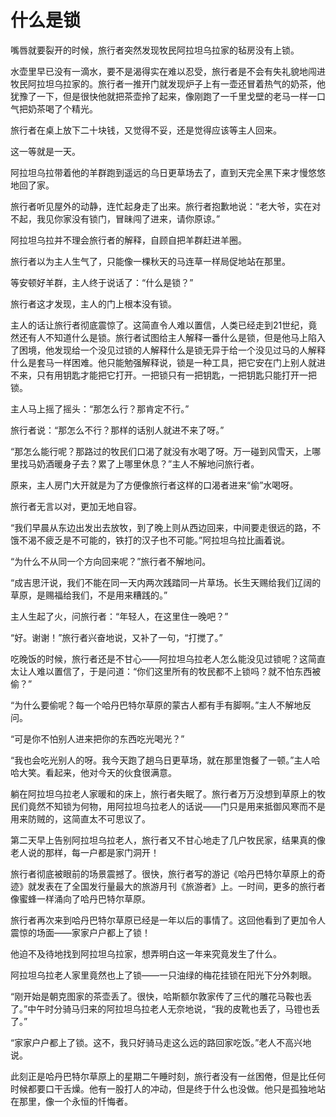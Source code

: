 # 什么是锁

嘴唇就要裂开的时候，旅行者突然发现牧民阿拉坦乌拉家的毡房没有上锁。 

水壶里早已没有一滴水，要不是渴得实在难以忍受，旅行者是不会有失礼貌地闯进牧民阿拉坦乌拉家的。旅行者一推开门就发现炉子上有一壶还冒着热气的奶茶，他犹豫了一下，但是很快他就把茶壶拎了起来，像刚跑了一千里戈壁的老马一样一口气把奶茶喝了个精光。 

旅行者在桌上放下二十块钱，又觉得不妥，还是觉得应该等主人回来。 

这一等就是一天。 

阿拉坦乌拉带着他的羊群跑到遥远的乌日更草场去了，直到天完全黑下来才慢悠悠地回了家。 

旅行者听见屋外的动静，连忙起身走了出来。旅行者抱歉地说：“老大爷，实在对不起，我见你家没有锁门，冒昧闯了进来，请你原谅。” 

阿拉坦乌拉并不理会旅行者的解释，自顾自把羊群赶进羊圈。 

旅行者以为主人生气了，只能像一棵秋天的马连草一样局促地站在那里。 

等安顿好羊群，主人终于说话了：“什么是锁？” 

旅行者这才发现，主人的门上根本没有锁。 

主人的话让旅行者彻底震惊了。这简直令人难以置信，人类已经走到21世纪，竟然还有人不知道什么是锁。旅行者试图给主人解释一番什么是锁，但是他马上陷入了困境，他发现给一个没见过锁的人解释什么是锁无异于给一个没见过马的人解释什么是套马一样困难。他只能勉强解释说，锁是一种工具，把它安在门上别人就进不来，只有用钥匙才能把它打开。一把锁只有一把钥匙，一把钥匙只能打开一把锁。 

主人马上摇了摇头：“那怎么行？那肯定不行。” 

旅行者说：“那怎么不行？那样的话别人就进不来了呀。” 

“那怎么能行呢？那路过的牧民们口渴了就没有水喝了呀。万一碰到风雪天，上哪里找马奶酒暖身子去？累了上哪里休息？”主人不解地问旅行者。 

原来，主人房门大开就是为了方便像旅行者这样的口渴者进来“偷”水喝呀。 

旅行者无言以对，更加无地自容。 

“我们早晨从东边出发出去放牧，到了晚上则从西边回来，中间要走很远的路，不饿不渴不疲乏是不可能的，铁打的汉子也不可能。”阿拉坦乌拉比画着说。 

“为什么不从同一个方向回来呢？”旅行者不解地问。 

“成吉思汗说，我们不能在同一天内两次践踏同一片草场。长生天赐给我们辽阔的草原，是赐福给我们，不是用来糟践的。” 

主人生起了火，问旅行者：“年轻人，在这里住一晚吧？” 

“好。谢谢！”旅行者兴奋地说，又补了一句，“打搅了。” 

吃晚饭的时候，旅行者还是不甘心——阿拉坦乌拉老人怎么能没见过锁呢？这简直太让人难以置信了，于是问道：“你们这里所有的牧民都不上锁吗？就不怕东西被偷？” 

“为什么要偷呢？每一个哈丹巴特尔草原的蒙古人都有手有脚啊。”主人不解地反问。 

“可是你不怕别人进来把你的东西吃光喝光？” 

“我也会吃光别人的呀。我今天跑了趟乌日更草场，就在那里饱餐了一顿。”主人哈哈大笑。看起来，他对今天的伙食很满意。 

躺在阿拉坦乌拉老人家暖和的床上，旅行者失眠了。旅行者万万没想到草原上的牧民们竟然不知锁为何物，用阿拉坦乌拉老人的话说——门只是用来抵御风寒而不是用来防贼的，这简直太不可思议了。 

第二天早上告别阿拉坦乌拉老人，旅行者又不甘心地走了几户牧民家，结果真的像老人说的那样，每一户都是家门洞开！ 

旅行者彻底被眼前的场景震撼了。很快，旅行者写的游记《哈丹巴特尔草原上的奇迹》就发表在了全国发行量最大的旅游月刊《旅游者》上。一时间，更多的旅行者像蜜蜂一样涌向了哈丹巴特尔草原。 

旅行者再次来到哈丹巴特尔草原已经是一年以后的事情了。这回他看到了更加令人震惊的场面——家家户户都上了锁！ 

他迫不及待地找到阿拉坦乌拉家，想弄明白这一年来究竟发生了什么。 

阿拉坦乌拉老人家里竟然也上了锁——一只油绿的梅花挂锁在阳光下分外刺眼。 

“刚开始是朝克图家的茶壶丢了。很快，哈斯额尔敦家传了三代的雕花马鞍也丢了。”中午时分骑马归来的阿拉坦乌拉老人无奈地说，“我的皮靴也丢了，马镫也丢了。” 

“家家户户都上了锁。这不，我只好骑马走这么远的路回家吃饭。”老人不高兴地说。 

此刻正是哈丹巴特尔草原上的星期二午睡时刻，旅行者没有一丝困倦，但是比任何时候都要口干舌燥。他有一股打人的冲动，但是终于什么也没做。他只是孤独地站在那里，像一个永恒的忏悔者。